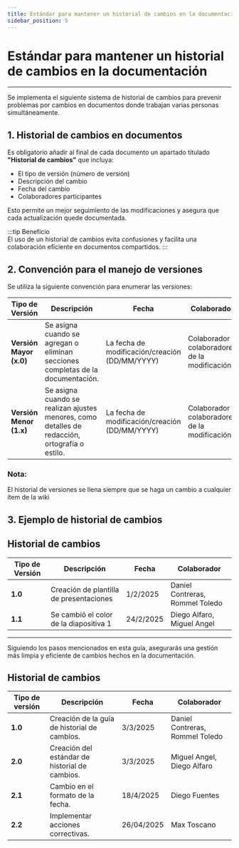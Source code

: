 ```yaml
---
title: Estándar para mantener un historial de cambios en la documentación
sidebar_position: 5
---
```


# Estándar para mantener un historial de cambios en la documentación

---

Se implementa el siguiente sistema de historial de cambios para prevenir problemas por cambios en documentos donde trabajan varias personas simultáneamente.

## **1. Historial de cambios en documentos**

Es obligatorio añadir al final de cada documento un apartado titulado **"Historial de cambios"** que incluya:

- El tipo de versión (número de versión)
- Descripción del cambio
- Fecha del cambio
- Colaboradores participantes

Esto permite un mejor seguimiento de las modificaciones y asegura que cada actualización quede documentada.

:::tip Beneficio  
El uso de un historial de cambios evita confusiones y facilita una colaboración eficiente en documentos compartidos.
:::

## **2. Convención para el manejo de versiones**

Se utiliza la siguiente convención para enumerar las versiones:

| **Tipo de Versión**     | **Descripción**                                                                                | **Fecha**                           | **Colaborador**                                |
| ----------------------- | ---------------------------------------------------------------------------------------------- | ----------------------------------- | ---------------------------------------------- |
| **Versión Mayor (x.0)** | Se asigna cuando se agregan o eliminan secciones completas de la documentación.                | La fecha de modificación/creación (DD/MM/YYYY) | Colaborador o colaboradores de la modificación |
| **Versión Menor (1.x)** | Se asigna cuando se realizan ajustes menores, como detalles de redacción, ortografía o estilo. | La fecha de modificación/creación (DD/MM/YYYY) | Colaborador o colaboradores de la modificación |

### Nota:
El historial de versiones se llena siempre que se haga un cambio a cualquier ítem de la wiki

## **3. Ejemplo de historial de cambios**

## Historial de cambios

| **Tipo de Versión** | **Descripción**                         | **Fecha** | **Colaborador**                 |
| ------------------- | --------------------------------------- | --------- | ------------------------------- |
| **1.0**             | Creación de plantilla de presentaciones | 1/2/2025  | Daniel Contreras, Rommel Toledo |
| **1.1**             | Se cambió el color de la diapositiva 1  | 24/2/2025  | Diego Alfaro, Miguel Angel      |

---

Siguiendo los pasos mencionados en esta guía, asegurarás una gestión más limpia y eficiente de cambios hechos en la documentación.

## Historial de cambios

| **Tipo de versión** | **Descripción**                               | **Fecha** | **Colaborador**                 |
| ------------------- | --------------------------------------------- | --------- | ------------------------------- |
| **1.0**             | Creación de la guía de historial de cambios.   | 3/3/2025  | Daniel Contreras, Rommel Toledo |
| **2.0**             | Creación del estándar de historial de cambios. | 3/3/2025  | Miguel Angel, Diego Alfaro      |
| **2.1**             | Cambio en el formato de la fecha.              | 18/4/2025  | Diego Fuentes |
| **2.2**             |  Implementar acciones correctivas. |      26/04/2025        |  Max Toscano 